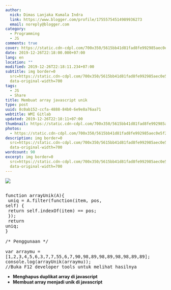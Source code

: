 ```yaml
---
author:
  nick: Dimas Lanjaka Kumala Indra
  link: https://www.blogger.com/profile/17555754514989936273
  email: noreply@blogger.com
category:
  - Programming
  - JS
comments: true
cover: https://static.cdn-cdpl.com/700x350/5615bb41d81fad8fe992985aec0e5f29/js.jpg
date: 2019-12-26T22:18:00.000+07:00
lang: en
location: ""
modified: 2019-12-26T22:18:11.234+07:00
subtitle: img border=0
  src=https://static.cdn-cdpl.com/700x350/5615bb41d81fad8fe992985aec0e5f29/js.jpg
  data-original-width=700
tags:
  - JS
  - Share
title: Membuat array javascript unik
type: post
uuid: 8c0ab152-ccfa-4888-84b0-6e9e8a76aa71
webtitle: WMI Gitlab
updated: 2019-12-26T22:18:11+07:00
thumbnail: https://static.cdn-cdpl.com/700x350/5615bb41d81fad8fe992985aec0e5f29/js.jpg
photos:
  - https://static.cdn-cdpl.com/700x350/5615bb41d81fad8fe992985aec0e5f29/js.jpg
description: img border=0
  src=https://static.cdn-cdpl.com/700x350/5615bb41d81fad8fe992985aec0e5f29/js.jpg
  data-original-width=700
wordcount: 90
excerpt: img border=0
  src=https://static.cdn-cdpl.com/700x350/5615bb41d81fad8fe992985aec0e5f29/js.jpg
  data-original-width=700
---
```


<img border="0" src="https://static.cdn-cdpl.com/700x350/5615bb41d81fad8fe992985aec0e5f29/js.jpg" data-original-width="700" data-original-height="350"> <pre><br>function arrayUnik(A){<br>  uniq = A.filter(function(item, pos, self) {<br>      return self.indexOf(item) == pos;<br>  });<br>  return uniq;<br>}<br><br>/* Penggunaan */<br><br>var arraymu = [1,2,3,4,5,6,3,7,7,55,6,7,90,98,89,98,89,98,98,89,89];<br>console.log(arrayUnik(arraymu)); //Buka F12 developer tools untuk melihat hasilnya<br></pre> <b><ul><li>Menghapus duplikat array di javascript</li><li>Membuat array menjadi unik di javascript</li></ul></b>